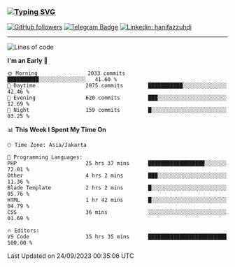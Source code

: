 ### [![Typing SVG](https://readme-typing-svg.herokuapp.com?font=lato&size=22&lines=Hi+There+👋)](https://git.io/typing-svg) 

[![GitHub followers](https://img.shields.io/github/followers/hanifazzuhdi?label=Follow&style=social)](https://github.com/hanifazzuhdi/?tab=follow) 
[![Telegram Badge](https://img.shields.io/badge/-hanif0198-blue?style=social&logo=telegram&link=https://www.t.me/hanif0198/)](https://www.t.me/hanif0198/) 
[![Linkedin: hanifazzuhdi](https://img.shields.io/badge/-hanifazzuhdi-blue?style=flat-square&logo=Linkedin&logoColor=white&link=https://www.linkedin.com/in/hanif-az-zuhdi-69688019b/)](https://www.linkedin.com/in/hanif-az-zuhdi-69688019b/) 

<hr/>

<!--START_SECTION:waka-->
![Lines of code](https://img.shields.io/badge/From%20Hello%20World%20I%27ve%20Written-31.2%20million%20lines%20of%20code-blue)

**I'm an Early 🐤** 

```text
🌞 Morning                2033 commits        ██████████░░░░░░░░░░░░░░░   41.60 % 
🌆 Daytime                2075 commits        ███████████░░░░░░░░░░░░░░   42.46 % 
🌃 Evening                620 commits         ███░░░░░░░░░░░░░░░░░░░░░░   12.69 % 
🌙 Night                  159 commits         █░░░░░░░░░░░░░░░░░░░░░░░░   03.25 % 
```


📊 **This Week I Spent My Time On** 

```text
🕑︎ Time Zone: Asia/Jakarta

💬 Programming Languages: 
PHP                      25 hrs 37 mins      ██████████████████░░░░░░░   72.01 % 
Other                    4 hrs 2 mins        ███░░░░░░░░░░░░░░░░░░░░░░   11.36 % 
Blade Template           2 hrs 2 mins        █░░░░░░░░░░░░░░░░░░░░░░░░   05.76 % 
HTML                     1 hr 42 mins        █░░░░░░░░░░░░░░░░░░░░░░░░   04.79 % 
CSS                      36 mins             ░░░░░░░░░░░░░░░░░░░░░░░░░   01.69 % 

🔥 Editors: 
VS Code                  35 hrs 35 mins      █████████████████████████   100.00 % 
```


 Last Updated on 24/09/2023 00:35:06 UTC
<!--END_SECTION:waka-->
